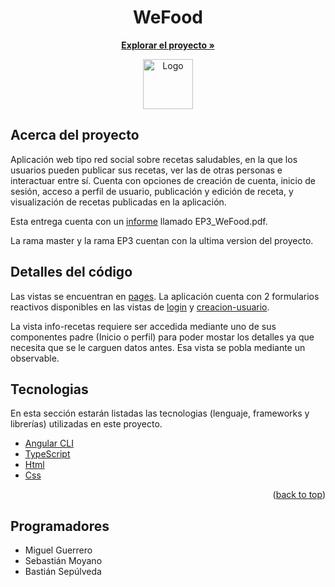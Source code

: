 <h1 align="center">WeFood</h1>
<p align="center">
  <a href="https://github.com/MGruizz/WeFood"><strong>Explorar el proyecto »</strong></a>
</p>

<div align="center">
  <a href="https://github.com/MGruizz/WeFood">
    <img src="https://github.com/MGruizz/WeFood/tree/master/src/assets/imagenes/WeFood_Logo_Edit.png" alt="Logo" width="80" height="80">
  </a>
</div>

## Acerca del proyecto

Aplicación web tipo red social sobre recetas saludables, en la que los usuarios pueden publicar sus recetas, ver las de otras personas e interactuar entre sí.
Cuenta con opciones de creación de cuenta, inicio de sesión, acceso a perfil de usuario, publicación y edición de receta, y visualización de recetas publicadas en la aplicación.

Esta entrega cuenta con un [informe](https://github.com/MGruizz/WeFood/blob/EP3/EP3_WeFood.pdf) llamado EP3_WeFood.pdf.

La rama master y la rama EP3 cuentan con la ultima version del proyecto.

## Detalles del código
Las vistas se encuentran en [pages](https://github.com/MGruizz/WeFood/tree/master/src/app/pages).
La aplicación cuenta con 2 formularios reactivos disponibles en las vistas de [login](https://github.com/MGruizz/WeFood/tree/master/src/app/pages/login) y [creacion-usuario](https://github.com/MGruizz/WeFood/tree/master/src/app/pages/creacion-usuario).

La vista info-recetas requiere ser accedida mediante uno de sus componentes padre (Inicio o perfil) para poder mostar los detalles ya que necesita que se le carguen datos antes. Esa vista se pobla mediante un observable.

## Tecnologias

En esta sección estarán listadas las tecnologias (lenguaje, frameworks y librerías) utilizadas en este proyecto.

* [Angular CLI](https://github.com/angular/angular-cli)
* [TypeScript](https://www.typescriptlang.org/)
* [Html](https://html.com/)
* [Css](https://www.w3schools.com/css/)

<p align="right">(<a href="#top">back to top</a>)</p>

## Programadores

* Miguel Guerrero
* Sebastián Moyano
* Bastián Sepúlveda
